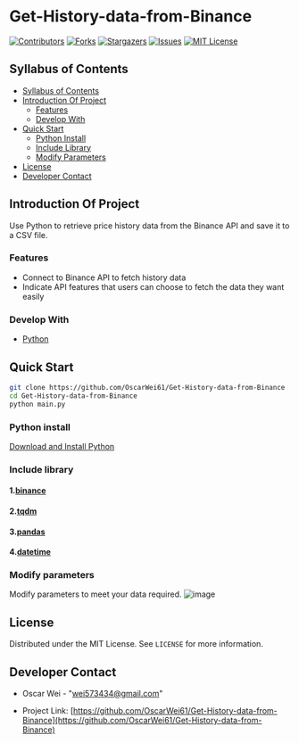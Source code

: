 # Get-History-data-from-Binance

<div id="top"></div>

[![Contributors][contributors-shield]][contributors-url]
[![Forks][forks-shield]][forks-url]
[![Stargazers][stars-shield]][stars-url]
[![Issues][issues-shield]][issues-url]
[![MIT License][license-shield]][license-url]

</div>

## Syllabus of Contents

- [Syllabus of Contents](#syllabus-of-contents)
- [Introduction Of Project](#introduction-of-project)
  - [Features](#features)
  - [Develop With](#develop-with)
- [Quick Start](#quick-start)
  - [Python Install](#python-install)
  - [Include Library](#include-library)
  - [Modify Parameters](#modify-parameters)
- [License](#license)
- [Developer Contact](#developer-contact)


## Introduction Of Project

Use Python to retrieve price history data from the Binance API and save it to a CSV file.

### Features

- Connect to Binance API to fetch history data
- Indicate API features that users can choose to fetch the data they want easily

### Develop With

* [Python](https://www.python.org/)

## Quick Start

```bash
git clone https://github.com/OscarWei61/Get-History-data-from-Binance  # clone
cd Get-History-data-from-Binance
python main.py
```

### Python install

[Download and Install Python](https://www.python.org/)


### Include library

#### 1.[binance](https://pypi.org/project/python-binance/)

#### 2.[tqdm](https://pypi.org/project/tqdm/)

#### 3.[pandas](https://pypi.org/project/pandas/)

#### 4.[datetime](https://pypi.org/project/DateTime/)

### Modify parameters

Modify parameters to meet your data required.
![image](https://github.com/OscarWei61/Get-History-data-from-Binance/images/function_example.png)

## License

Distributed under the MIT License. See `LICENSE` for more information.

## Developer Contact

- Oscar Wei - "wei573434@gmail.com"


- Project Link: [https://github.com/OscarWei61/Get-History-data-from-Binance](https://github.com/OscarWei61/Get-History-data-from-Binance)


<!-- MARKDOWN LINKS & IMAGES -->
<!-- https://www.markdownguide.org/basic-syntax/#reference-style-links -->
[contributors-shield]: https://img.shields.io/github/contributors/OscarWei61/Get-History-data-from-Binance.svg?style=for-the-badge
[contributors-url]: https://github.com/OscarWei61/Get-History-data-from-Binance/graphs/contributors
[forks-shield]: https://img.shields.io/github/forks/OscarWei61/Get-History-data-from-Binance.svg?style=for-the-badge
[forks-url]: https://github.com/OscarWei61/Get-History-data-from-Binance/members
[stars-shield]: https://img.shields.io/github/stars/OscarWei61/Get-History-data-from-Binance.svg?style=for-the-badge
[stars-url]: https://github.com/OscarWei61/Get-History-data-from-Binance/stargazers
[issues-shield]: https://img.shields.io/github/issues/OscarWei61/Get-History-data-from-Binance.svg?style=for-the-badge
[issues-url]: https://github.com/OscarWei61/Get-History-data-from-Binance/issues
[license-shield]: https://img.shields.io/github/license/OscarWei61/Get-History-data-from-Binance.svg?style=for-the-badge
[license-url]: https://github.com/OscarWei61/Get-History-data-from-Binance/blob/master/LICENSE